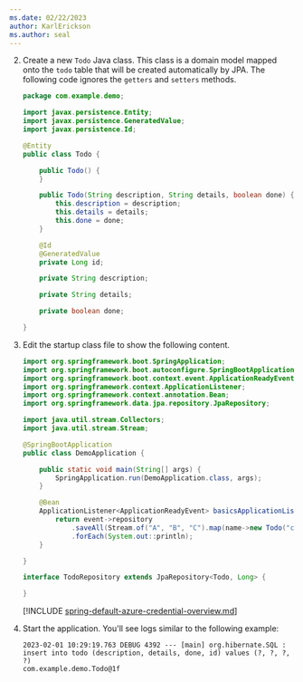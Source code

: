 ```yaml
---
ms.date: 02/22/2023
author: KarlErickson
ms.author: seal
---
```


<!-- NOTE: The item number must be 2 here to force continuation of the sequence after previous steps in the file that includes this file. Otherwise, the numbering will reset to 1. -->
2. Create a new `Todo` Java class. This class is a domain model mapped onto the `todo` table that will be created automatically by JPA. The following code ignores the `getters` and `setters` methods.

   ```java
   package com.example.demo;

   import javax.persistence.Entity;
   import javax.persistence.GeneratedValue;
   import javax.persistence.Id;

   @Entity
   public class Todo {

       public Todo() {
       }

       public Todo(String description, String details, boolean done) {
           this.description = description;
           this.details = details;
           this.done = done;
       }

       @Id
       @GeneratedValue
       private Long id;

       private String description;

       private String details;

       private boolean done;

   }
   ```

1. Edit the startup class file to show the following content.

   ```java
   import org.springframework.boot.SpringApplication;
   import org.springframework.boot.autoconfigure.SpringBootApplication;
   import org.springframework.boot.context.event.ApplicationReadyEvent;
   import org.springframework.context.ApplicationListener;
   import org.springframework.context.annotation.Bean;
   import org.springframework.data.jpa.repository.JpaRepository;
   
   import java.util.stream.Collectors;
   import java.util.stream.Stream;

   @SpringBootApplication
   public class DemoApplication {

       public static void main(String[] args) {
           SpringApplication.run(DemoApplication.class, args);
       }

       @Bean
       ApplicationListener<ApplicationReadyEvent> basicsApplicationListener(TodoRepository repository) {
           return event->repository
               .saveAll(Stream.of("A", "B", "C").map(name->new Todo("configuration", "congratulations, you have set up correctly!", true)).collect(Collectors.toList()))
               .forEach(System.out::println);
       }

   }

   interface TodoRepository extends JpaRepository<Todo, Long> {

   }
   ```

   [!INCLUDE [spring-default-azure-credential-overview.md](spring-default-azure-credential-overview.md)]

1. Start the application. You'll see logs similar to the following example:

   ```shell
   2023-02-01 10:29:19.763 DEBUG 4392 --- [main] org.hibernate.SQL : insert into todo (description, details, done, id) values (?, ?, ?, ?)
   com.example.demo.Todo@1f
   ```
